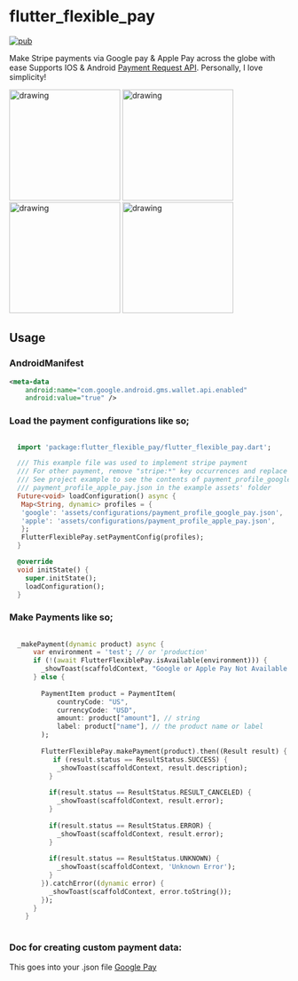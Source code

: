 # flutter_flexible_pay
[![pub](https://img.shields.io/pub/v/flutter_flexible_pay.svg)](https://pub.dev/packages/flutter_flexible_pay)

Make Stripe payments via Google pay & Apple Pay across the globe with ease Supports IOS & Android [Payment Request API](https://developers.google.com/pay/api/android/overview).
Personally, I love simplicity!

<img src="https://user-images.githubusercontent.com/42380340/137212417-4ae5e23a-29a0-461f-914c-8877351f25f0.png" alt="drawing" width="200"/>
<img src="https://user-images.githubusercontent.com/42380340/137212427-8018b03f-a8a2-4238-b2fc-fcefa20e2902.png" alt="drawing" width="200"/>
<img src="https://user-images.githubusercontent.com/42380340/137212431-6ac9ef48-6588-4ed8-b6c7-141a91335ed0.png" alt="drawing" width="200"/>
<img src="https://user-images.githubusercontent.com/42380340/137212434-40943a79-7ea2-44e9-a591-f4e34dab4e42.png" alt="drawing" width="200"/>

## Usage

### AndroidManifest
```xml
<meta-data
    android:name="com.google.android.gms.wallet.api.enabled"
    android:value="true" />
```

### Load the payment configurations like so;
```dart

  import 'package:flutter_flexible_pay/flutter_flexible_pay.dart';

  /// This example file was used to implement stripe payment
  /// For other payment, remove "stripe:*" key occurrences and replace with "gatewayMerchantId"
  /// See project example to see the contents of payment_profile_google_pay.json &
  /// payment_profile_apple_pay.json in the example assets' folder
  Future<void> loadConfiguration() async {
   Map<String, dynamic> profiles = {
   'google': 'assets/configurations/payment_profile_google_pay.json',
   'apple': 'assets/configurations/payment_profile_apple_pay.json',
   };
   FlutterFlexiblePay.setPaymentConfig(profiles);
  }

  @override
  void initState() {
    super.initState();
    loadConfiguration();
  }
```

### Make Payments like so;
```dart
  
  _makePayment(dynamic product) async {
      var environment = 'test'; // or 'production'
      if (!(await FlutterFlexiblePay.isAvailable(environment))) {
        _showToast(scaffoldContext, "Google or Apple Pay Not Available on this device!");
      } else {
  
        PaymentItem product = PaymentItem(
            countryCode: "US",
            currencyCode: "USD",
            amount: product["amount"], // string
            label: product["name"], // the product name or label
        );
  
        FlutterFlexiblePay.makePayment(product).then((Result result) {
           if (result.status == ResultStatus.SUCCESS) {
            _showToast(scaffoldContext, result.description);
          }
  
          if(result.status == ResultStatus.RESULT_CANCELED) {
            _showToast(scaffoldContext, result.error);
          }
  
          if(result.status == ResultStatus.ERROR) {
            _showToast(scaffoldContext, result.error);
          }
  
          if(result.status == ResultStatus.UNKNOWN) {
            _showToast(scaffoldContext, 'Unknown Error');
          }
        }).catchError((dynamic error) {
          _showToast(scaffoldContext, error.toString());
        });
      }
    }
  
```
### Doc for creating custom payment data:
This goes into your .json file
[Google Pay](https://developers.google.com/pay/api/android/guides/tutorial)